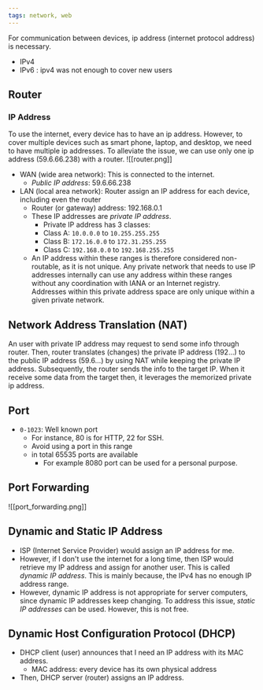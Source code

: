 ```yaml
---
tags: network, web
---
```


For communication between devices, ip address (internet protocol address) is necessary. 
- IPv4
- IPv6 : ipv4 was not enough to cover new users

## Router

### IP Address
To use the internet, every device has to have an ip address. However, to cover multiple devices such as smart phone, laptop, and desktop, we need to have multiple ip addresses. To alleviate the issue, we can use only one ip address (59.6.66.238) with a router. 
![[router.png]]
- WAN (wide area network): This is connected to the internet. 
	- _Public IP address_: 59.6.66.238
- LAN (local area network): Router assign an IP address for each device, including even the router
	- Router (or gateway) address: 192.168.0.1
	- These IP addresses are _private IP address_. 
		- Private IP address has 3 classes:
		-   Class A: `10.0.0.0` to `10.255.255.255`
		-   Class B: `172.16.0.0` to `172.31.255.255`
		-   Class C: `192.168.0.0` to `192.168.255.255`
	- An IP address within these ranges is therefore considered non-routable, as it is not unique. Any private network that needs to use IP addresses internally can use any address within these ranges without any coordination with IANA or an Internet registry. Addresses within this private address space are only unique within a given private network.

## Network Address Translation (NAT)

An user with private IP address may request to send some info through router. Then, router translates (changes) the private IP address (192...) to the public IP address (59.6...) by using NAT while keeping the private IP address. Subsequently,  the router sends the info to the target IP. When it receive some data from the target then, it leverages the memorized private ip address. 

## Port
- `0-1023`: Well known port
	- For instance, 80 is for HTTP, 22 for SSH. 
	- Avoid using a port in this range 
	 - in total 65535 ports are available
		- For example 8080 port can be used for a personal purpose.

## Port Forwarding

![[port_forwarding.png]]

## Dynamic and Static IP Address 

- ISP (Internet Service Provider) would assign an IP address for me. 
- However, if I don't use the internet for a long time, then ISP would retrieve my IP address and assign for another user. This is called _dynamic IP address_. This is mainly because, the IPv4 has no enough IP address range. 
- However, dynamic IP address is not appropriate for server computers, since dynamic IP addresses keep changing. To address this issue, _static IP addresses_ can be used. However, this is not free. 

## Dynamic Host Configuration Protocol (DHCP)
- DHCP client (user) announces that I need an IP address with its MAC address.
	- MAC address: every device has its own physical address
- Then, DHCP server (router) assigns an IP address. 